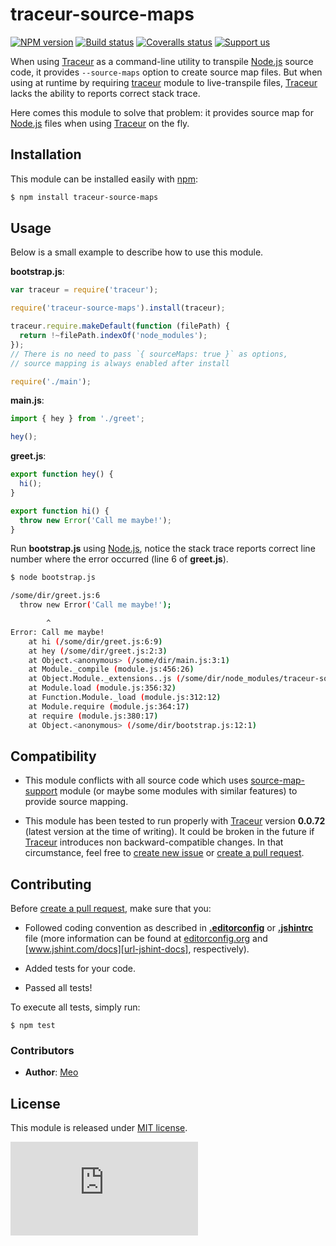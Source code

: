 # traceur-source-maps

[![NPM version][meta-img-npm]][meta-url-npm]
[![Build status][meta-img-travis]][meta-url-travis]
[![Coveralls status][meta-img-coveralls]][meta-url-coveralls]
[![Support us][meta-img-gratipay]][meta-url-gratipay]

When using [Traceur][url-traceur] as a command-line utility to transpile
[Node.js][url-node] source code, it provides `--source-maps` option to
create source map files. But when using at runtime by requiring
[traceur][url-traceur] module to live-transpile files, [Traceur][url-traceur]
lacks the ability to reports correct stack trace.

Here comes this module to solve that problem: it provides source map for
[Node.js][url-node] files when using [Traceur][url-traceur] on the fly.

## Installation

This module can be installed easily with [npm][url-npm]:

```sh
$ npm install traceur-source-maps
```

## Usage

Below is a small example to describe how to use this module.

**bootstrap.js**:

```js
var traceur = require('traceur');

require('traceur-source-maps').install(traceur);

traceur.require.makeDefault(function (filePath) {
  return !~filePath.indexOf('node_modules');
});
// There is no need to pass `{ sourceMaps: true }` as options,
// source mapping is always enabled after install

require('./main');
```

**main.js**:

```js
import { hey } from './greet';

hey();
```

**greet.js**:

```js
export function hey() {
  hi();
}

export function hi() {
  throw new Error('Call me maybe!');
}
```

Run **bootstrap.js** using [Node.js][url-node], notice the stack trace
reports correct line number where the error occurred (line 6 of **greet.js**).

```sh
$ node bootstrap.js

/some/dir/greet.js:6
  throw new Error('Call me maybe!');

        ^
Error: Call me maybe!
    at hi (/some/dir/greet.js:6:9)
    at hey (/some/dir/greet.js:2:3)
    at Object.<anonymous> (/some/dir/main.js:3:1)
    at Module._compile (module.js:456:26)
    at Object.Module._extensions..js (/some/dir/node_modules/traceur-source-maps/node_modules/traceur/src/node/require.js:65:21)
    at Module.load (module.js:356:32)
    at Function.Module._load (module.js:312:12)
    at Module.require (module.js:364:17)
    at require (module.js:380:17)
    at Object.<anonymous> (/some/dir/bootstrap.js:12:1)
```

## Compatibility

* This module conflicts with all source code which uses
[source-map-support][url-source-map-support] module (or maybe some modules
with similar features) to provide source mapping.

* This module has been tested to run properly with [Traceur][url-traceur]
version **0.0.72** (latest version at the time of writing). It could be broken
in the future if [Traceur][url-traceur] introduces non backward-compatible
changes. In that circumstance, feel free to [create new issue][repo-url-new-issue]
or [create a pull request][repo-url-pull-request].

## Contributing

Before [create a pull request][repo-url-pull-request], make sure that you:

* Followed coding convention as described in
**[.editorconfig][repo-editorconfig]** or **[.jshintrc][repo-jshintrc]** file
(more information can be found at [editorconfig.org][url-editorconfig] and
[www.jshint.com/docs][url-jshint-docs], respectively).

* Added tests for your code.

* Passed all tests!

To execute all tests, simply run:

    $ npm test

### Contributors

* **Author**: [Meo][url-meoguru]

## License

This module is released under [MIT license][repo-license].

[![Analytics][meta-img-ga]][meta-url-ga]

[//]: # (Site URLs)
[url-node]: http://nodejs.org
[url-npm]: https://www.npmjs.org/
[url-editorconfig]: http://editorconfig.org
[url-jshint-docs]: http://www.jshint.com/docs
[url-traceur]: https://github.com/google/traceur-compiler
[url-source-map-support]: https://github.com/evanw/node-source-map-support

[//]: # (Repository URLs and resources)
[repo-url-new-issue]: https://github.com/meoguru/traceur-source-maps/issues/new
[repo-url-pull-request]: https://github.com/meoguru/traceur-source-maps/pulls
[repo-license]: https://github.com/meoguru/traceur-source-maps/blob/master/LICENSE
[repo-editorconfig]: https://github.com/meoguru/traceur-source-maps/blob/master/.editorconfig
[repo-jshintrc]: https://github.com/meoguru/traceur-source-maps/blob/master/.jshintrc

[//]: # (Repository meta information)
[meta-url-npm]: https://npmjs.org/package/traceur-source-maps
[meta-img-npm]: https://img.shields.io/npm/v/traceur-source-maps.svg?style=flat
[meta-url-travis]: https://travis-ci.org/meoguru/traceur-source-maps
[meta-img-travis]: https://img.shields.io/travis/meoguru/traceur-source-maps.svg?style=flat
[meta-url-coveralls]: https://coveralls.io/r/meoguru/traceur-source-maps
[meta-img-coveralls]: https://img.shields.io/coveralls/meoguru/traceur-source-maps/master.svg?style=flat
[meta-url-gratipay]: https://gratipay.com/meoguru
[meta-img-gratipay]: https://img.shields.io/gratipay/meoguru.svg?style=flat
[meta-url-ga]: https://github.com/igrigorik/ga-beacon
[meta-img-ga]: https://ga-beacon.appspot.com/UA-54698248-1/repo/README.md

[//]: # (Authors and contributors URLs)
[url-meoguru]: http://meo.guru
